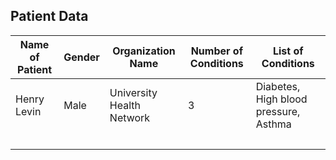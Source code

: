 ## Patient Data


<table>
	<thead>
		<tr>
<th>Name of Patient</th>
			<th>Gender</th>
<th>Organization Name</th>
<th>Number of Conditions</th>
			<th>List of Conditions</th>
		</tr>
	</thead>
	<tbody>
		<tr>
<td>Henry Levin</td>
		<td>Male</td>
		<td>University Health Network</td>
<td>3</td>
<td>Diabetes, High blood pressure, Asthma</td>
	</tr>
	<tr>
		<td></td>
		<td>&nbsp</td>
		<td>&nbsp</td>
		<td>&nbsp</td>
		<td>&nbsp</td>
	</tr>
</tbody>
</table>
